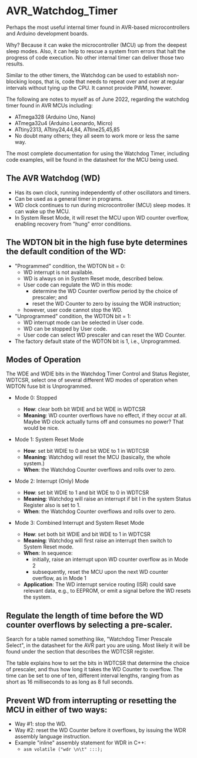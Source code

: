 # AVR_Watchdog_Timer
Perhaps the most useful internal timer found in AVR-based microcontrollers and Arduino development boards.

Why? Because it can wake the microcontroller (MCU) up from the deepest sleep modes. Also, it can help to rescue a system from errors that halt the progress of code execution. No other internal timer can deliver those two results. 

Similar to the other timers, the Watchdog can be used to establish non-blocking loops, that is, code that needs to repeat over and over at regular intervals without tying up the CPU. It cannot provide PWM, however.

The following are notes to myself as of June 2022, regarding the watchdog timer found in AVR MCUs including:
* ATmega328 (Arduino Uno, Nano)
* ATmega32u4 (Arduino Leonardo, Micro)
* ATtiny2313, ATtiny24,44,84, ATtine25,45,85
* No doubt many others; they all seem to work more or less the same way.

The most complete documentation for using the Watchdog Timer, including code examples, will be found in the datasheet for the MCU being used.

## The AVR Watchdog (WD)

* Has its own clock, running independently of other oscillators and timers.
* Can be used as a general timer in programs.
* WD clock continues to run during microcontroller (MCU) sleep modes. It can wake up the MCU.
* In System Reset Mode, it will reset the MCU upon WD counter overflow, enabling recovery from "hung" error conditions.

## The WDTON bit in the high fuse byte determines the default condition of the WD:

* "Programmed" condition, the WDTON bit = 0:
  * WD interrupt is not available.
  * WD is always on in System Reset mode, described below.
  * User code can regulate the WD in this mode:
    * determine the WD Counter overflow period by the choice of prescaler; and
    * reset the WD Counter to zero by issuing the WDR instruction; 
  * however, user code cannot stop the WD.
* "Unprogrammed" condition, the WDTON bit = 1:
  * WD interrupt mode can be selected in User code.
  * WD can be stopped by User code. 
  * User code can select WD prescaler and can reset the WD Counter. 
* The factory default state of the WDTON bit is 1, i.e., Unprogrammed.

## Modes of Operation
The WDE and WDIE bits in the Watchdog Timer Control and Status Register, WDTCSR, select one of several different WD modes of operation when WDTON fuse bit is Unprogrammed.

* Mode 0: Stopped
  * **How**: clear both bit WDIE and bit WDE in WDTCSR
  * **Meaning**: WD counter overflows have no effect, if they occur at all. Maybe WD clock actually turns off and consumes no power? That would be nice.

* Mode 1: System Reset Mode
  * **How**: set bit WDIE to 0 and bit WDE to 1 in WDTCSR
  * **Meaning**: Watchdog will reset the MCU (basically, the whole system.)
  * **When**: the Watchdog Counter overflows and rolls over to zero.

* Mode 2: Interrupt (Only) Mode
  * **How**: set bit WDIE to 1 and bit WDE to 0 in WDTCSR
  * **Meaning**: Watchdog will raise an interrupt if bit I in the system Status Register also is set to 1.
  * **When**: the Watchdog Counter overflows and rolls over to zero.

* Mode 3: Combined Interrupt and System Reset Mode
  * **How**: set both bit WDIE and bit WDE to 1 in WDTCSR
  * **Meaning**: Watchdog will first raise an interrupt then switch to System Reset mode. 
  * **When**: In sequence:
    * initially, raise an interrupt upon WD counter overflow as in Mode 2
    * subsequently, reset the MCU upon the next WD counter overflow, as in Mode 1
  * **Application**: The WD interrupt service routing (ISR) could save relevant data, e.g., to EEPROM, or emit a signal before the WD resets the system.

## Regulate the length of time before the WD counter overflows by selecting a pre-scaler.
Search for a table named something like, "Watchdog Timer Prescale Select", in the datasheet for the AVR part you are using. Most likely it will be found under the section that describes the WDTCSR register. 

The table explains how to set the bits in WDTCSR that determine the choice of prescaler, and thus how long it takes the WD Counter to overflow. The time can be set to one of ten, different interval lengths, ranging from as short as 16 milliseconds to as long as 8 full seconds.

## Prevent WD from interrupting or resetting the MCU in either of two ways:
* Way #1: stop the WD.
* Way #2: reset the WD Counter before it overflows, by issuing the WDR assembly language instruction.
* Example "inline" assembly statement for WDR in C++:
  * ```asm volatile ("wdr \n\t" :::);```
